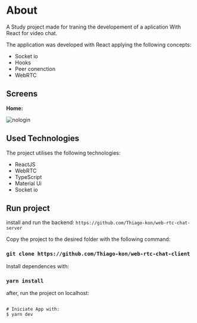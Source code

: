 # About

A Study project made for traning the developement of a aplication With React for video chat.

The application was developed with React applying the following concepts:
<ul>
  <li>Socket io</li>
  <li>Hooks</li>
  <li>Peer conenction</li> 
  <li>WebRTC</li>
</ul>

## Screens

<b>Home:</b>

![nologin](https://github.com/Thiago-kon/web-rtc-chat-client/blob/main/public/web-rtc-thumb.png?raw=true)

## Used Technologies
The project utilises the following technologies:
<ul>
  <li>ReactJS</li>
  <li>WebRTC</li>
  <li>TypeScript</li>
  <li>Material Ui</li>
  <li>Socket io</li>
</ul>

## Run project
install and run  the backend:  `https://github.com/Thiago-kon/web-rtc-chat-server`

Copy the project to the desired folder with the following command:

### `git clone https://github.com/Thiago-kon/web-rtc-chat-client`
Install dependences with:

### `yarn install`

after, run the project on localhost:

```

# Iniciate App with:
$ yarn dev
```

